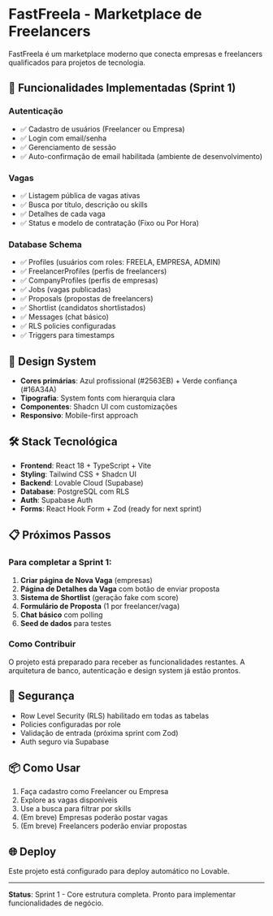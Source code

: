 # FastFreela - Marketplace de Freelancers

FastFreela é um marketplace moderno que conecta empresas e freelancers qualificados para projetos de tecnologia.

## 🚀 Funcionalidades Implementadas (Sprint 1)

### Autenticação
- ✅ Cadastro de usuários (Freelancer ou Empresa)
- ✅ Login com email/senha
- ✅ Gerenciamento de sessão
- ✅ Auto-confirmação de email habilitada (ambiente de desenvolvimento)

### Vagas
- ✅ Listagem pública de vagas ativas
- ✅ Busca por título, descrição ou skills
- ✅ Detalhes de cada vaga
- ✅ Status e modelo de contratação (Fixo ou Por Hora)

### Database Schema
- ✅ Profiles (usuários com roles: FREELA, EMPRESA, ADMIN)
- ✅ FreelancerProfiles (perfis de freelancers)
- ✅ CompanyProfiles (perfis de empresas)
- ✅ Jobs (vagas publicadas)
- ✅ Proposals (propostas de freelancers)
- ✅ Shortlist (candidatos shortlistados)
- ✅ Messages (chat básico)
- ✅ RLS policies configuradas
- ✅ Triggers para timestamps

## 🎨 Design System

- **Cores primárias**: Azul profissional (#2563EB) + Verde confiança (#16A34A)
- **Tipografia**: System fonts com hierarquia clara
- **Componentes**: Shadcn UI com customizações
- **Responsivo**: Mobile-first approach

## 🛠️ Stack Tecnológica

- **Frontend**: React 18 + TypeScript + Vite
- **Styling**: Tailwind CSS + Shadcn UI
- **Backend**: Lovable Cloud (Supabase)
- **Database**: PostgreSQL com RLS
- **Auth**: Supabase Auth
- **Forms**: React Hook Form + Zod (ready for next sprint)

## 📋 Próximos Passos

### Para completar a Sprint 1:
1. **Criar página de Nova Vaga** (empresas)
2. **Página de Detalhes da Vaga** com botão de enviar proposta
3. **Sistema de Shortlist** (geração fake com score)
4. **Formulário de Proposta** (1 por freelancer/vaga)
5. **Chat básico** com polling
6. **Seed de dados** para testes

### Como Contribuir
O projeto está preparado para receber as funcionalidades restantes. A arquitetura de banco, autenticação e design system já estão prontos.

## 🔐 Segurança

- Row Level Security (RLS) habilitado em todas as tabelas
- Policies configuradas por role
- Validação de entrada (próxima sprint com Zod)
- Auth seguro via Supabase

## 📦 Como Usar

1. Faça cadastro como Freelancer ou Empresa
2. Explore as vagas disponíveis
3. Use a busca para filtrar por skills
4. (Em breve) Empresas poderão postar vagas
5. (Em breve) Freelancers poderão enviar propostas

## 🌐 Deploy

Este projeto está configurado para deploy automático no Lovable.

---

**Status**: Sprint 1 - Core estrutura completa. Pronto para implementar funcionalidades de negócio.
